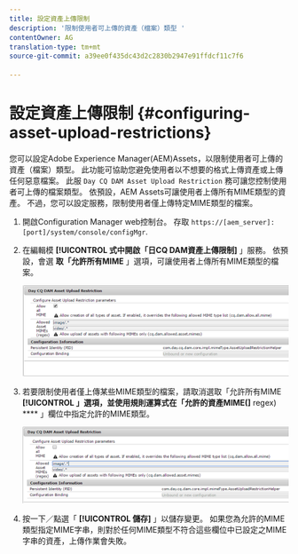 ```yaml
---
title: 設定資產上傳限制
description: '限制使用者可上傳的資產（檔案）類型 '
contentOwner: AG
translation-type: tm+mt
source-git-commit: a39ee0f435dc43d2c2830b2947e91ffdcf11c7f6

---
```



# 設定資產上傳限制 {#configuring-asset-upload-restrictions}

您可以設定Adobe Experience Manager(AEM)Assets，以限制使用者可上傳的資產（檔案）類型。 此功能可協助您避免使用者以不想要的格式上傳資產或上傳任何惡意檔案。 此服 `Day CQ DAM Asset Upload Restriction` 務可讓您控制使用者可上傳的檔案類型。 依預設，AEM Assets可讓使用者上傳所有MIME類型的資產。 不過，您可以設定服務，限制使用者僅上傳特定MIME類型的檔案。

1. 開啟Configuration Manager web控制台。 存取 `https://[aem_server]:[port]/system/console/configMgr`.
1. 在編輯模 **[!UICONTROL 式中開啟「日CQ DAM資產上傳限制]** 」服務。 依預設，會選 **取「允許所有MIME** 」選項，可讓使用者上傳所有MIME類型的檔案。

   ![chlimage_1-378](assets/chlimage_1-378.png)

1. 若要限制使用者僅上傳某些MIME類型的檔案，請取消選取「允許所有MIME **[!UICONTROL 」選項，並使用規則運算式在「允許的資產MIME(]** regex) **** 」欄位中指定允許的MIME類型。

   ![chlimage_1-379](assets/chlimage_1-379.png)

1. 按一下／點選「 **[!UICONTROL 儲存]** 」以儲存變更。 如果您為允許的MIME類型指定MIME字串，則對於任何MIME類型不符合這些欄位中已設定之MIME字串的資產，上傳作業會失敗。
